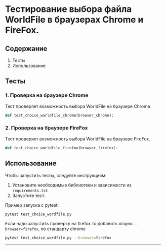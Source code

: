 # Тестирование выбора файла WorldFile в браузерах Chrome и FireFox.

## Содержание

1. Тесты
2. Использование

## Тесты

### 1. Проверка на браузере Chrome

Тест проверяет возможность выбора WorldFile на браузере Chrome.

```python
def test_choice_worldfile_chrome(browser_chrome):
```

### 2. Проверка на браузере FireFox

Тест проверяет возможность выбора WorldFile на браузере FireFox.

```python
def test_choice_worldfile_firefox(browser_firefox):
```

## Использование

Чтобы запустить тесты, следуйте инструкциям:

1. Установите необходимые библиотеки и зависимости из `requirements.txt`
2. Запустите тест.

Пример запуска с pytest:

```bash
pytest test_choice_wordfile.py 
```
Если надо запустить проверку на firefox то добавить опцию `--browser=firefox`,
по стандарту chrome

```bash
pytest test_choice_wordfile.py --browser=firefox
```
---

